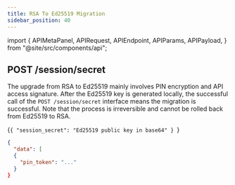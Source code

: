```yaml
---
title: RSA To Ed25519 Migration
sidebar_position: 40
---
```


import {
  APIMetaPanel,
  APIRequest,
  APIEndpoint,
  APIParams,
  APIPayload,
} from "@site/src/components/api";

## POST /session/secret

The upgrade from RSA to Ed25519 mainly involves PIN encryption and API access signature. After the Ed25519 key is generated locally, the successful call of the `POST /session/secret` interface means the migration is successful. Note that the process is irreversible and cannot be rolled back from Ed25519 to RSA.

<APIEndpoint url="/session/secret" />

<APIMetaPanel scope="Authorized" />

<APIPayload>{`{
  "session_secret": "Ed25519 public key in base64"
}
`}</APIPayload>

<APIRequest
  title="Upgrade secret"
  method="POST"
  url='/session/secret --data &apos;{"session_secret":"AAAAC3NzaC1lZDI1NTE5AAAAIB8Ht8Z3j6yDWPBHQtOp/R9rjWvfMYo3MSA/K6q8D86r"}&apos;'
/>

```json title="Response"
{
  "data": [
  {
    "pin_token": "..."
  }
}
```
